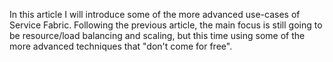 In this article I will introduce some of the more advanced use-cases of Service Fabric. Following the previous article, the main focus is still going to be resource/load balancing and scaling, but this time using some of the more advanced techniques that "don't come for free".